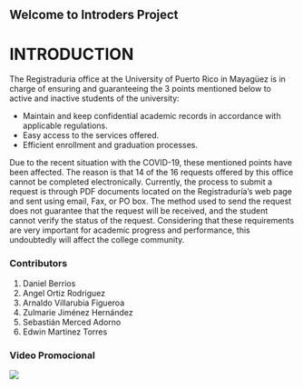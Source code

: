 ## Welcome to Introders Project

# INTRODUCTION

The Registraduria office at the University of Puerto Rico in Mayagüez is in charge of ensuring and guaranteeing the 3 points mentioned below to active and inactive students of the university:
 
* Maintain and keep confidential academic records in accordance with applicable regulations.
* Easy access to the services offered.
* Efficient enrollment and graduation processes.
 
Due to the recent situation with the COVID-19, these mentioned points have been affected. The reason is that 14 of the 16 requests offered by this office cannot be completed electronically. Currently, the process to submit a request is through PDF documents located on the Registraduría’s web page and sent using email, Fax, or PO box. The method used to send the request does not guarantee that the request will be received, and the student cannot verify the status of the request. Considering that these requirements are very important for academic progress and performance, this undoubtedly will affect the college community.
 

### Contributors

1. Daniel Berrios
2. Angel Ortiz Rodriguez
3. Arnaldo Villarubia Figueroa
4. Zulmarie Jiménez Hernández 
5. Sebastián Merced Adorno
6. Edwin Martinez Torres

### Video Promocional
![](https://imgur.com/a/MpxGXfK)
